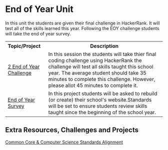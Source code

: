 # End of Year Unit

In this unit the students are given their final challenge in HackerRank. It will test all of the skills learned this year. Following the EOY challenge students will take the end of year survey.

<table>
<tr>
	<th align="left">Topic/Project</th>
	<th>Description</th>
</tr>
<tr>
	<td align="left"> <a href="topics/topic2">2 End of Year Challenge</a> </td>
	<td>In this session the students will take thier final coding challenge using HackerRank the challenge will test all skills taught this school year. The average student should take 35 minutes to complete this challenge. However, please allot 45 minutes to complete it. </td>
</tr>

<tr>
<td align="left"> <a href="topics/topic3">End of Year Survey</a> </td>
	<td>In this project students will be asked to rebuild (or create) their school's website.Standards will be set to ensure students review skills taught since the beginning of the school year. </td>
</tr>


</table>


## Extra Resources, Challenges and Projects
[Common Core & Computer Science Standards Alignment](csStandards.md)

